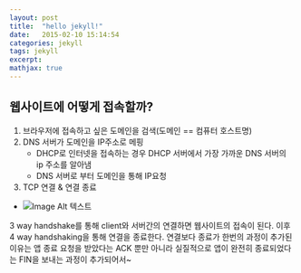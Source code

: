 ```yaml
---
layout: post
title:  "hello jekyll!"
date:   2015-02-10 15:14:54
categories: jekyll
tags: jekyll
excerpt: 
mathjax: true
---
```

웹사이트에 어떻게 접속할까?
----------------
1. 브라우저에 접속하고 싶은 도메인을 검색(도메인 == 컴퓨터 호스트명)
2. DNS 서버가 도메인을 IP주소로 메핑
    * DHCP로 인터넷을 접속하는 경우 DHCP 서버에서 가장 가까운 DNS 서버의 ip 주소를 알아냄
    * DNS 서버로 부터 도메인을 통해 IP요청 
3. TCP 연결 & 연결 종료
 
- ![Image Alt 텍스트]({{site.url}}/assets/images/handshake.png )

3 way handshake를 통해 client와 서버간의 연결하면 웹사이트의 접속이 된다. 이후 4 way handshaking을 통해 연결을 종료한다. 
연결보다 종료가 한번의 과정이 추가된 이유는 앱 종료 요청을 받았다는 ACK 뿐만 아니라 
실질적으로 앱이 완전히 종료되었다는 FIN을 보내는 과정이 추가되어서~


   